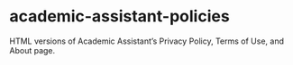 # academic-assistant-policies
HTML versions of Academic Assistant’s Privacy Policy, Terms of Use, and About page.

